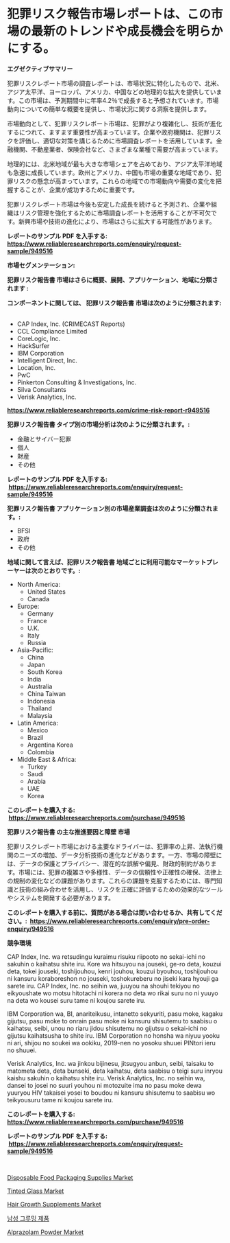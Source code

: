 <p><h1>犯罪リスク報告市場レポートは、この市場の最新のトレンドや成長機会を明らかにする。</h1></p><p><strong>エグゼクティブサマリー</strong></p>
<p><p>犯罪リスクレポート市場の調査レポートは、市場状況に特化したもので、北米、アジア太平洋、ヨーロッパ、アメリカ、中国などの地理的な拡大を提供しています。この市場は、予測期間中に年率4.2％で成長すると予想されています。市場動向についての簡単な概要を提供し、市場状況に関する洞察を提供します。</p><p>市場動向として、犯罪リスクレポート市場は、犯罪がより複雑化し、技術が進化するにつれて、ますます重要性が高まっています。企業や政府機関は、犯罪リスクを評価し、適切な対策を講じるために市場調査レポートを活用しています。金融機関、不動産業者、保険会社など、さまざまな業種で需要が高まっています。</p><p>地理的には、北米地域が最も大きな市場シェアを占めており、アジア太平洋地域も急速に成長しています。欧州とアメリカ、中国も市場の重要な地域であり、犯罪リスクの懸念が高まっています。これらの地域での市場動向や需要の変化を把握することが、企業が成功するために重要です。</p><p>犯罪リスクレポート市場は今後も安定した成長を続けると予測され、企業や組織はリスク管理を強化するために市場調査レポートを活用することが不可欠です。新興市場や技術の進化により、市場はさらに拡大する可能性があります。</p></p>
<p><strong>レポートのサンプル PDF を入手する: <a href="https://www.reliableresearchreports.com/enquiry/request-sample/949516">https://www.reliableresearchreports.com/enquiry/request-sample/949516</a></strong></p>
<p><strong>市場セグメンテーション:</strong></p>
<p><strong> 犯罪リスク報告書 市場はさらに概要、展開、アプリケーション、地域に分類されます :</strong></p>
<p><strong>コンポーネントに関しては、 犯罪リスク報告書 市場は次のように分類されます: &nbsp;</strong></p>
<p><ul><li>CAP Index, Inc. (CRIMECAST Reports)</li><li>CCL Compliance Limited</li><li>CoreLogic, Inc.</li><li>HackSurfer</li><li>IBM Corporation</li><li>Intelligent Direct, Inc.</li><li>Location, Inc.</li><li>PwC</li><li>Pinkerton Consulting & Investigations, Inc.</li><li>Silva Consultants</li><li>Verisk Analytics, Inc.</li></ul></p>
<p><strong><a href="https://www.reliableresearchreports.com/crime-risk-report-r949516">https://www.reliableresearchreports.com/crime-risk-report-r949516</a></strong></p>
<p><strong> 犯罪リスク報告書 タイプ別の市場分析は次のように分類されます。:</strong></p>
<p><ul><li>金融とサイバー犯罪</li><li>個人</li><li>財産</li><li>その他</li></ul></p>
<p><strong>レポートのサンプル PDF を入手する: &nbsp;<a href="https://www.reliableresearchreports.com/enquiry/request-sample/949516">https://www.reliableresearchreports.com/enquiry/request-sample/949516</a></strong></p>
<p><strong> 犯罪リスク報告書 アプリケーション別の市場産業調査は次のように分類されます。:</strong></p>
<p><ul><li>BFSI</li><li>政府</li><li>その他</li></ul></p>
<p><strong>地域に関して言えば、犯罪リスク報告書 地域ごとに利用可能なマーケットプレーヤーは次のとおりです。:</strong></p>
<p><ul>
    <li>
        North America:
        <ul>
            <li>United States</li>
            <li>Canada</li>
        </ul>
    </li>
    <li>
        Europe:
        <ul>
            <li>Germany</li>
            <li>France</li>
            <li>U.K.</li>
            <li>Italy</li>
            <li>Russia</li>
        </ul>
    </li>
    <li>
        Asia-Pacific:
        <ul>
            <li>China</li>
            <li>Japan</li>
            <li>South Korea</li>
            <li>India</li>
            <li>Australia</li>
            <li>China Taiwan</li>
            <li>Indonesia</li>
            <li>Thailand</li>
            <li>Malaysia</li>
        </ul>
    </li>
    <li>
        Latin America:
        <ul>
            <li>Mexico</li>
            <li>Brazil</li>
            <li>Argentina Korea</li>
            <li>Colombia</li>
        </ul>
    </li>
    <li>
        Middle East & Africa:
        <ul>
            <li>Turkey</li>
            <li>Saudi</li>
            <li>Arabia</li>
            <li>UAE</li>
            <li>Korea</li>
        </ul>
    </li>
    </ul></p>
<p><strong>このレポートを購入する: &nbsp;<a href="https://www.reliableresearchreports.com/purchase/949516">https://www.reliableresearchreports.com/purchase/949516</a></strong></p>
<p><strong>犯罪リスク報告書 の主な推進要因と障壁 市場</strong></p>
<p><p>犯罪リスクレポート市場における主要なドライバーは、犯罪率の上昇、法執行機関のニーズの増加、データ分析技術の進化などがあります。一方、市場の障壁には、データの保護とプライバシー、潜在的な誤解や偏見、財政的制約があります。市場には、犯罪の複雑さや多様性、データの信頼性や正確性の確保、法律上の規制の変化などの課題があります。これらの課題を克服するためには、専門知識と技術の組み合わせを活用し、リスクを正確に評価するための効果的なツールやシステムを開発する必要があります。</p></p>
<p><strong>このレポートを購入する前に、質問がある場合は問い合わせるか、共有してください。:&nbsp; <a href="https://www.reliableresearchreports.com/enquiry/pre-order-enquiry/949516">https://www.reliableresearchreports.com/enquiry/pre-order-enquiry/949516</a></strong></p>
<p><strong>競争環境</strong></p>
<p><p>CAP Index, Inc. wa retsudingu kuraimu risuku riipooto no sekai-ichi no sakuhin o kaihatsu shite iru. Kore wa hitsuyou na jouseki, ge-ro deta, kouzui deta, tokei jouseki, toshijouhou, kenri jouhou, kouzui byouhou, toshijouhou ni kansuru koraboreshon no jouseki, toshokureberu no jiseki kara hyouji ga sarete iru. CAP Index, Inc. no seihin wa, juuyou na shouhi tekiyou no eikyoushate wo motsu hitotachi ni korera no deta wo rikai suru no ni yuuyo na deta wo kousei suru tame ni koujou sarete iru.</p><p>IBM Corporation wa, BI, anariteikusu, intanetto sekyuriti, pasu moke, kagaku gijutsu, pasu moke to onrain pasu moke ni kansuru shisutemu to saabisu o kaihatsu, seibi, unou no riaru jidou shisutemu no gijutsu o sekai-ichi no gijutsu kaihatsusha to shite iru. IBM Corporation no honsha wa niyuu yooku ni ari, shijou no soukei wa ookiku, 2019-nen no yosoku shuuei PINtori ieru no shuuei. </p><p>Verisk Analytics, Inc. wa jinkou bijinesu, jitsugyou anbun, seibi, taisaku to matometa deta, deta bunseki, deta kaihatsu, deta saabisu o teigi suru inryou kaishu sakuhin o kaihatsu shite iru. Verisk Analytics, Inc. no seihin wa, dansei to josei no suuri youhou ni motozuite ima no pasu moke dewa yuuryou HIV takaisei yosei to boudou ni kansuru shisutemu to saabisu wo teikyousuru tame ni koujou sarete iru.</p></p>
<p><strong>このレポートを購入する: &nbsp; <a href="https://www.reliableresearchreports.com/purchase/949516">https://www.reliableresearchreports.com/purchase/949516</a></strong></p>
<p><strong>レポートのサンプル PDF を入手する: &nbsp;<a href="https://www.reliableresearchreports.com/enquiry/request-sample/949516">https://www.reliableresearchreports.com/enquiry/request-sample/949516</a></strong><strong></strong></p>
<p>&nbsp;</p>
<p><p><a href="https://www.linkedin.com/pulse/disposable-food-packaging-supplies-market-size-share-amp-trends-kotbc?trackingId=kpRCZ8rdIJgbwgy0u1eBIQ%3D%3D">Disposable Food Packaging Supplies Market</a></p><p><a href="https://issuu.com/reportprime-2/docs/tinted-glass-market-size-2030.pptx">Tinted Glass Market</a></p><p><a href="https://github.com/angelajermaine/Market-Research-Report-List-2/blob/main/hair-growth-supplements-market.md">Hair Growth Supplements Market</a></p><p><a href="https://github.com/vsr06p4p49/Market-Research-Report-List-1/blob/main/314632224216.md">남성 그루밍 제품</a></p><p><a href="https://github.com/provorikovar/Market-Research-Report-List-4/blob/main/alprazolam-powder-market.md">Alprazolam Powder Market</a></p></p>